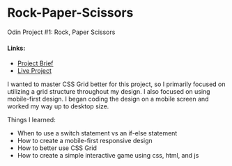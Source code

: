 # Rock-Paper-Scissors
Odin Project #1: Rock, Paper Scissors
<h4 style="display:block">Links:</h4>
<ul>
 <li><a href="https://www.theodinproject.com/lessons/foundations-rock-paper-scissors">Project Brief</a></li>
 <li><a href="https://davavalo.github.io/Rock-Paper-Scissors/">Live Project</a></li>
</ul>

I wanted to master CSS Grid better for this project, so I primarily focused on utilizing a grid structure throughout my design. I also focused on using mobile-first design. I began coding the design on a mobile screen and worked my way up to desktop size. 

Things I learned: 
<ul>
 <li> When to use a switch statement vs an if-else statement </li>
 <li> How to create a mobile-first responsive design </li>
 <li> How to better use CSS Grid </li>
 <li> How to create a simple interactive game using css, html, and js</li>
